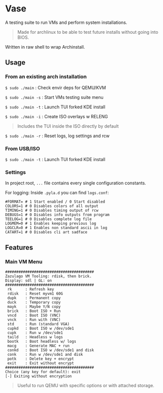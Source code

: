 # Vase
A testing suite to run VMs and perform system installations.
> Made for archlinux to be able to test future installs without going into BIOS.

Written in raw shell to wrap Archinstall.

## Usage

### From an existing arch installation

`$ sudo ./main`    : Check envir deps for QEMU/KVM

`$ sudo ./main -s` : Start VMs testing suite menu

`$ sudo ./main -t` : Launch TUI forked KDE install

`$ sudo ./main -i` : Create ISO overlays w RELENG

> Includes the TUI inside the ISO directly by default

`$ sudo ./main -r` : Reset logs, log settings and rcw

### From USB/ISO

`$ sudo ./main -t` : Launch TUI forked KDE install

### Settings

In project root, `...` file contains every single configuration constants.

For logging: Inside `.pyla.d` you can find `logs.conf`:
```
#FORMAT= # 1 Start enabled / 0 Start disabled
COLORS=1 # 0 Disables colors of all output
TIMING=1 # 0 Disables timing output of rcw
DEBUGS=1 # 0 Disables info outputs from program
TEELOG=1 # 0 Disables complete log file
LOGMEM=0 # 1 Enables keeping previous log
LOGCLR=0 # 1 Enables non standard ascii in log
CATART=1 # 0 Disables cli art sadface
```

## Features

### Main VM Menu

```
########################################
Zazulago VM Tooling: rdisk, then brick.
Display: sdl | GL: on
########################################
 rk      : Refresh key
 rdisk   : Reset myvm1 60G
 dupk    : Permanent copy
 duck    : Temporary copy
 mayk    : Maybe Y/N copy
 brick   : Boot ISO + Run
 vncd    : Boot ISO (VNC)
 vnck    : Run with (VNC)
 std     : Run (standard VGA)
 cupkd   : Boot ISO w /dev/sde1
 cupk    : Run w /dev/sde1
 taild   : Headless w logs
 bootk   : Boot headless w/ logs
 macg    : Generate MAC + run
 conkd   : Boot ISO w /dev/sde1 and disk
 conk    : Run w /dev/sde1 and disk
 potk    : Delete key + encrypt
 exit    : Exit without encrypt
########################################
Choice (any key for default): exit
[-] Exiting without encryption
```

> Useful to run QEMU with specific options or with attached storage.
